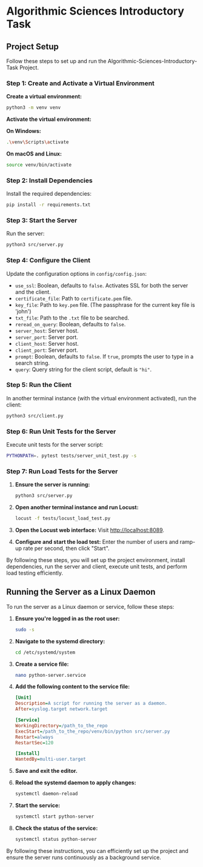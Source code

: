 # Algorithmic Sciences Introductory Task

## Project Setup

Follow these steps to set up and run the Algorithmic-Sciences-Introductory-Task Project.

### Step 1: Create and Activate a Virtual Environment

**Create a virtual environment:**
```bash
python3 -m venv venv
```

**Activate the virtual environment:**

**On Windows:**
```bash
.\venv\Scripts\activate
```

**On macOS and Linux:**
```bash
source venv/bin/activate
```

### Step 2: Install Dependencies
Install the required dependencies:
```bash
pip install -r requirements.txt
```

### Step 3: Start the Server
Run the server:
```bash
python3 src/server.py
```

### Step 4: Configure the Client
Update the configuration options in `config/config.json`:

- `use_ssl`: Boolean, defaults to `false`. Activates SSL for both the server and the client.
- `certificate_file`: Path to `certificate.pem` file.
- `key_file`: Path to `key.pem` file. (The passphrase for the current key file is 'john')
- `txt_file`: Path to the `.txt` file to be searched.
- `reread_on_query`: Boolean, defaults to `false`.
- `server_host`: Server host.
- `server_port`: Server port.
- `client_host`: Server host.
- `client_port`: Server port.
- `prompt`: Boolean, defaults to `false`. If `true`, prompts the user to type in a search string.
- `query`: Query string for the client script, default is `"hi"`.

### Step 5: Run the Client
In another terminal instance (with the virtual environment activated), run the client:
```bash
python3 src/client.py
```

### Step 6: Run Unit Tests for the Server
Execute unit tests for the server script:
```bash
PYTHONPATH=. pytest tests/server_unit_test.py -s
```

### Step 7: Run Load Tests for the Server
1. **Ensure the server is running:**
   ```bash
   python3 src/server.py
   ```

2. **Open another terminal instance and run Locust:**
   ```bash
   locust -f tests/locust_load_test.py
   ```

3. **Open the Locust web interface:** Visit [http://localhost:8089](http://localhost:8089).

4. **Configure and start the load test:** Enter the number of users and ramp-up rate per second, then click "Start".

By following these steps, you will set up the project environment, install dependencies, run the server and client, execute unit tests, and perform load testing efficiently.

## Running the Server as a Linux Daemon

To run the server as a Linux daemon or service, follow these steps:

1. **Ensure you're logged in as the root user:**
   ```bash
   sudo -s
   ```

2. **Navigate to the systemd directory:**
   ```bash
   cd /etc/systemd/system
   ```

3. **Create a service file:**
   ```bash
   nano python-server.service
   ```

4. **Add the following content to the service file:**
   ```ini
   [Unit]
   Description=A script for running the server as a daemon.
   After=syslog.target network.target

   [Service]
   WorkingDirectory=/path_to_the_repo
   ExecStart=/path_to_the_repo/venv/bin/python src/server.py
   Restart=always
   RestartSec=120

   [Install]
   WantedBy=multi-user.target
   ```

5. **Save and exit the editor.**

6. **Reload the systemd daemon to apply changes:**
   ```bash
   systemctl daemon-reload
   ```

7. **Start the service:**
   ```bash
   systemctl start python-server
   ```

8. **Check the status of the service:**
   ```bash
   systemctl status python-server
   ```

By following these instructions, you can efficiently set up the project and ensure the server runs continuously as a background service.